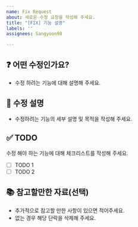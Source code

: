 ```yaml
---
name: Fix Request
about: 새로운 수정 요청을 작성해 주세요.
title: "[FIX] 기능 설명"
labels: ''
assignees: Sangyoon98

---
```


## ❓ 어떤 수정인가요?

- 수정 하려는 기능에 대해 설명해 주세요.

## 📝 수정 설명

- 수정하려는 기능의 세부 설명 및 목적을 작성해 주세요.

## ✅ TODO

수정 해야 하는 기능에 대해 체크리스트를 작성해 주세요.

- [ ]  TODO 1
- [ ]  TODO 2

## 📚 참고할만한 자료(선택)

- 추가적으로 참고할 만한 사항이 있으면 적어주세요.
- 없는 경우 해당 단락을 삭제해 주세요.
